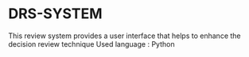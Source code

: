 # DRS-SYSTEM
This review system provides a user interface that helps to enhance the decision review technique  Used language : Python
